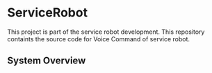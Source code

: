 # ServiceRobot

This project is part of the service robot development.
This repository containts the source code for Voice Command of service robot.

## System Overview
